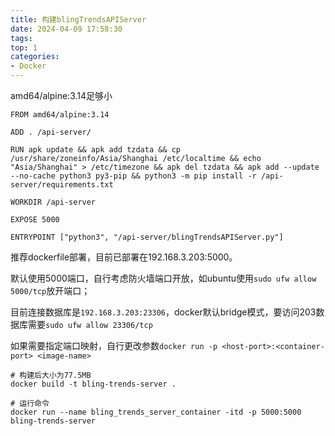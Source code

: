 ```yaml
---
title: 构建blingTrendsAPIServer
date: 2024-04-09 17:58:30
tags:
top: 1
categories:
- Docker
---
```


amd64/alpine:3.14足够小

    FROM amd64/alpine:3.14

    ADD . /api-server/

    RUN apk update && apk add tzdata && cp /usr/share/zoneinfo/Asia/Shanghai /etc/localtime && echo "Asia/Shanghai" > /etc/timezone && apk del tzdata && apk add --update --no-cache python3 py3-pip && python3 -m pip install -r /api-server/requirements.txt

    WORKDIR /api-server

    EXPOSE 5000

    ENTRYPOINT ["python3", "/api-server/blingTrendsAPIServer.py"]



推荐dockerfile部署，目前已部署在192.168.3.203:5000。

默认使用5000端口，自行考虑防火墙端口开放，如ubuntu使用`sudo ufw allow 5000/tcp`放开端口；

目前连接数据库是`192.168.3.203:23306`，docker默认bridge模式，要访问203数据库需要`sudo ufw allow 23306/tcp`

如果需要指定端口映射，自行更改参数`docker run -p <host-port>:<container-port> <image-name>`

```
# 构建后大小为77.5MB
docker build -t bling-trends-server .

# 运行命令
docker run --name bling_trends_server_container -itd -p 5000:5000 bling-trends-server
```


